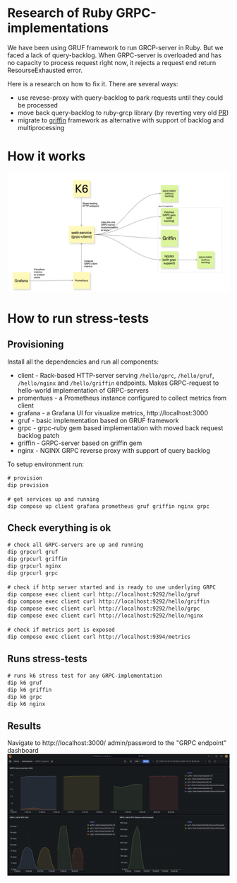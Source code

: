 # Research of Ruby GRPC-implementations

We have been using GRUF framework to run GRCP-server in Ruby. But we faced a lack of query-backlog.
When GRPC-server is overloaded and has no capacity to process request right now, it rejects a request end return ResourseExhausted error.

Here is a research on how to fix it. There are several ways:
 - use revese-proxy with query-backlog to park requests until they could be processed
 - move back query-backlog to ruby-grcp library (by reverting very old [PR](https://github.com/grpc/grpc/pull/8632))
 - migrate to [griffin](https://github.com/cookpad/griffin) framework as alternative with support of backlog and multiprocessing


# How it works

![How research works](docs/stand-diagram.png)

# How to run stress-tests

## Provisioning

Install all the dependencies and run all components:
 - client - Rack-based HTTP-server serving `/hello/gprc`, `/hello/gruf`, `/hello/nginx` and `/hello/griffin` endpoints. Makes GRPC-request to hello-world implementation of GRPC-servers
 - promentues - a Prometheus instance configured to collect metrics from client
 - grafana - a Grafana UI for visualize metrics, http://localhost:3000
 - gruf - basic implementation based on GRUF framework
 - grpc - grpc-ruby gem based implementation with moved back request backlog patch
 - griffin - GRPC-server based on griffin gem
 - nginx - NGINX GRPC reverse proxy with support of query backlog

To setup environment run:

```
# provision
dip provision

# get services up and running
dip compose up client grafana prometheus gruf griffin nginx grpc
```

## Check everything is ok

```
# check all GRPC-servers are up and running
dip grpcurl gruf
dip grpcurl griffin
dip grpcurl nginx
dip grpcurl grpc

# check if http server started and is ready to use underlying GRPC
dip compose exec client curl http://localhost:9292/hello/gruf
dip compose exec client curl http://localhost:9292/hello/griffin
dip compose exec client curl http://localhost:9292/hello/grpc
dip compose exec client curl http://localhost:9292/hello/nginx

# check if metrics port is exposed
dip compose exec client curl http://localhost:9394/metrics
```

## Runs stress-tests

```
# runs k6 stress test for any GRPC-implementation
dip k6 gruf
dip k6 griffin
dip k6 grpc
dip k6 nginx
```

## Results

Navigate to http://localhost:3000/ admin/password to the "GRPC endpoint" dashboard
![Results](docs/results.png)
